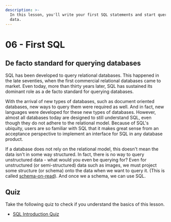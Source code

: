```yaml
---
description: >-
  In this lesson, you'll write your first SQL statements and start querying some
  data.
---
```


# 06 - First SQL

## De facto standard for querying databases

SQL has been developed to query relational databases. This happened in the late seventies, when the first commercial relational databases came to market. Even today, more than thirty years later, SQL has sustained its dominant role as a de facto standard for querying databases.

With the arrival of new types of databases, such as document oriented databases, new ways to query them were required as well. And in fact, new languages were developed for these new types of databases. However, almost all databases today are designed to still understand SQL, even though they do not adhere to the relational model. Because of SQL's ubiquity, users are so familiar with SQL that it makes great sense from an acceptance perspective to implement an interface for SQL in any database product.

If a database does not rely on the relational model, this doesn't mean the data isn't in some way structured. In fact, there is no way to query unstructured data - what would you even be querying for? Even for unstructured \(or semi-structured\) data such as images, we must project some structure \(or schema\) onto the data when we want to query it. \(This is called [schema-on-read](../scenario-d-big-data-analysis/31-semi-structured-data.md)\). And once we a schema, we can use SQL.

## Quiz

Take the following quiz to check if you understand the basics of this lesson.

* [SQL Introduction Quiz](https://goo.gl/forms/xM9FjAZPkTaYiFLp2)

